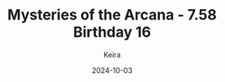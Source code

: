 ---
title: 'Mysteries of the Arcana - 7.58 Birthday 16'
alt: 'Mysteries of the Arcana'
date: '2024-10-03'
author: 'Keira'
artist: 'Keira'
---